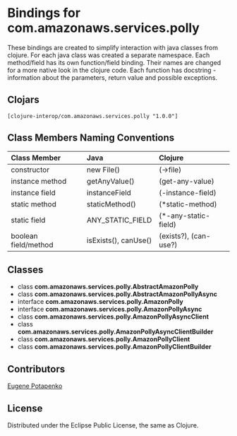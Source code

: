 # Bindings for com.amazonaws.services.polly

These bindings are created to simplify interaction with java classes from clojure.
For each java class was created a separate namespace.
Each method/field has its own function/field binding.
Their names are changed for a more native look in the clojure code. Each function has docstring - information about the parameters, return value and possible exceptions.

## Clojars

```
[clojure-interop/com.amazonaws.services.polly "1.0.0"]
```

## Class Members Naming Conventions

| Class Member | Java | Clojure |
|:--|:--|:--|
| constructor | new File() | (->file) |
| instance method | getAnyValue() | (get-any-value) |
| instance field | instanceField | (-instance-field) |
| static method | staticMethod() | (*static-method) |
| static field | ANY_STATIC_FIELD | (*-any-static-field) |
| boolean field/method | isExists(), canUse() | (exists?), (can-use?) |

## Classes

- class **com.amazonaws.services.polly.AbstractAmazonPolly**
- class **com.amazonaws.services.polly.AbstractAmazonPollyAsync**
- interface **com.amazonaws.services.polly.AmazonPolly**
- interface **com.amazonaws.services.polly.AmazonPollyAsync**
- class **com.amazonaws.services.polly.AmazonPollyAsyncClient**
- class **com.amazonaws.services.polly.AmazonPollyAsyncClientBuilder**
- class **com.amazonaws.services.polly.AmazonPollyClient**
- class **com.amazonaws.services.polly.AmazonPollyClientBuilder**

## Contributors

[Eugene Potapenko](https://github.com/potapenko/)

## License

Distributed under the Eclipse Public License, the same as Clojure.
